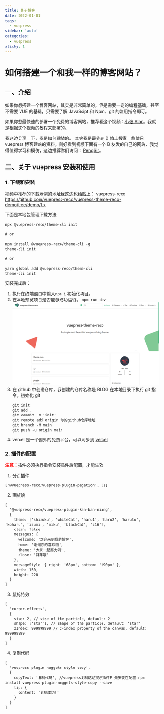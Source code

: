 ```yaml
---
title: 关于博客
date: 2022-01-01
tags:
  - vuepress
sidebar: 'auto'
categories:
  - vuepress
sticky: 1
---
```


# 如何搭建一个和我一样的博客网站？

## 一、介绍

如果你想搭建一个博客网站，其实是非常简单的，但是需要一定的编程基础，甚至不需要 VUE 的基础，只需要了解 JavaScipt 和 Npm、git 的常用指令即可。

如果你想最快速的部署一个免费的博客网站，推荐看这个视频：[小张 Alan](https://www.bilibili.com/video/BV17Q4y1Y7LF)。我就是根据这个视频的教程来部署的。

我这边分享一下，我是如何建站的。
其实我是最先在 B 站上搜索一些使用 vuepress 博客建站的资料，刚好看到视频下面有一个 B 友发的自己的网站，我觉得值得学习和模仿，这边推荐你们访问： [PengSir](https://www.bookbook.cc/)。

## 二、关于 vuepress 安装和使用

### 1. 下载和安装

视频中推荐的下载示例的地址我这边也给贴上：
vuepress-reco https://github.com/vuepress-reco/vuepress-theme-reco-demo/tree/demo/1.x

下面是本地包管理下载方法

```
npx @vuepress-reco/theme-cli init

# or

npm install @vuepress-reco/theme-cli -g
theme-cli init

# or

yarn global add @vuepress-reco/theme-cli
theme-cli init
```

安装完成后：

1. 执行在终端窗口中输入`npm i` 初始化项目。
2. 在本地预览项目是否能够成功运行。
   `npm run dev`
   ![](../../../imgs/blog_01.jpg)
3. 在 github 中创建仓库，我创建的仓库名称是 BLOG
   在本地目录下执行 git 指令，初始化 git
   ```
   git init
   git add .
   git commit -m 'init'
   git remote add origin 你的github仓库地址
   git branch -M main
   git push -u origin main
   ```
4. vercel 是一个国外的免费平台，可以同步到 [vercel](https://vercel.com/)

### 2. 插件的配置

<font color=ff0000>**注意：**</font>插件必须执行指令安装插件后配置，才能生效

1. 分页插件

```
['@vuepress-reco/vuepress-plugin-pagation', {}]
```

2. 画板娘

```
[
  '@vuepress-reco/vuepress-plugin-kan-ban-niang',
  {
    theme: ['shizuku', 'whiteCat', 'haru1', 'haru2', 'haruto', 'koharu', 'izumi', 'miku', 'blackCat', 'z16'],
    clean: false,
    messages: {
      welcome: '欢迎来到我的博客',
      home: '谢谢你的喜欢哦',
      theme: '大家一起努力呀',
      close: '拜拜哦'
    },
    messageStyle: { right: '68px', bottom: '190px' },
    width: 150,
    height: 220
  }
]
```

3. 鼠标特效

```
[
  'cursor-effects',
  {
    size: 2, // size of the particle, default: 2
    shape: ['star'], // shape of the particle, default: 'star'
    zIndex: 999999999 // z-index property of the canvas, default: 999999999
  }
]
```

4. 复制代码

```
[
  'vuepress-plugin-nuggets-style-copy',
  {
    copyText: '复制代码', //vuepress复制粘贴提示插件P 先安装在配置 npm install vuepress-plugin-nuggets-style-copy --save
    tip: {
      content: '复制成功!'
    }
  }
]
```
